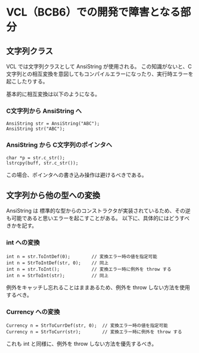 # VCL（BCB6）での開発で障害となる部分

## 文字列クラス

VCL では文字列クラスとして AnsiString が使用される。
この知識がないと、C文字列との相互変換を意図してもコンパイルエラーになったり、実行時エラーを起こしたりする。

基本的に相互変換は以下のようになる。

### C文字列から AnsiString へ

```
AnsiString str = AnsiString("ABC");
AnsiString str("ABC");
```

### AnsiString から C文字列のポインタへ

```
char *p = str.c_str();
lstrcpy(buff, str.c_str());
```

この場合、ポインタへの書き込み操作は避けるべきである。

## 文字列から他の型への変換

AnsiString は 標準的な型からのコンストラクタが実装されているため、その逆も可能であると思いエラーを起こすことがある。
以下に、具体的にはどうすべきかを記す。

### int への変換

```
int n = str.ToIntDef(0);        // 変換エラー時の値を指定可能
int n = StrToIntDef(str, 0);    // 同上
int n = str.ToInt();            // 変換エラー時に例外を throw する
int n = StrToInt(str);          // 同上
```

例外をキャッチし忘れることはままあるため、例外を throw しない方法を使用するべき。

### Currency への変換

```
Currency n = StrToCurrDef(str, 0);  // 変換エラー時の値を指定可能
Currency n = StrToCurr(str);        // 変換エラー時に例外を throw する
```

これも int と同様に、例外を throw しない方法を優先するべき。


